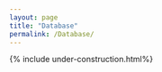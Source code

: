 ```yaml
---
layout: page
title: "Database"
permalink: /Database/
---
```


{% include under-construction.html%}

<!-- <html lang="en">
<head>
    <meta charset="UTF-8">
    <meta name="viewport" content="width=device-width, initial-scale=1.0">
    <title>Audio Player</title>
</head>
<body>
    <h1>My Audio Files</h1>

    <h2>Audio 1</h2>
    <audio controls>
        <source src="/assets/audio/BatCallSeq_PostCallsBeforeEchoes.wav" type="audio/wav">
        Your browser does not support the audio element.
    </audio>
<p>This is the caption for Audio 1. You can add a description or any relevant information here.</p>

    <h2>Audio 2</h2>
    <audio controls>
        <source src="/assets/audio/koel_kgd_22062023.wav" type="audio/wav">
        Your browser does not support the audio element.
    </audio>

    <!-- Add more audio files and descriptions as needed -->
<!-- </body>
</html> --> 